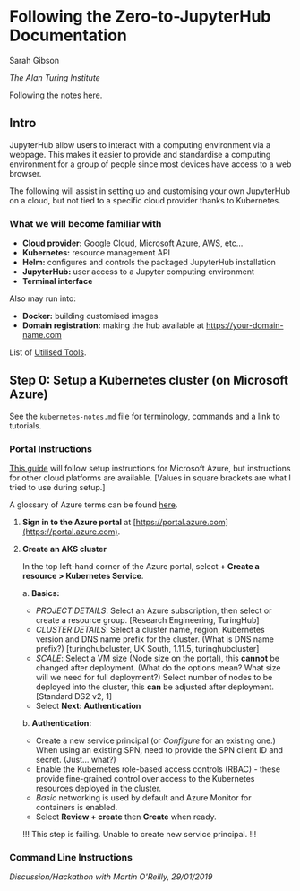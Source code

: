# Following the Zero-to-JupyterHub Documentation

Sarah Gibson

_The Alan Turing Institute_

Following the notes [here](https://zero-to-jupyterhub.readthedocs.io/en/latest/index.html).

## Intro

JupyterHub allow users to interact with a computing environment via a webpage.
This makes it easier to provide and standardise a computing environment for a group of people since most devices have access to a web browser.

The following will assist in setting up and customising your own JupyterHub on a cloud, but not tied to a specific cloud provider thanks to Kubernetes. 

### What we will become familiar with

* **Cloud provider:** Google Cloud, Microsoft Azure, AWS, etc...
* **Kubernetes:** resource management API
* **Helm:** configures and controls the packaged JupyterHub installation
* **JupyterHub:** user access to a Jupyter computing environment
* **Terminal interface**

Also may run into:
* **Docker:** building customised images
* **Domain registration:** making the hub available at https://your-domain-name.com

List of [Utilised Tools](https://zero-to-jupyterhub.readthedocs.io/en/latest/tools.html#tools).

## Step 0: Setup a Kubernetes cluster (on Microsoft Azure)

See the `kubernetes-notes.md` file for terminology, commands and a link to tutorials.

### Portal Instructions

[This guide](https://docs.microsoft.com/en-us/azure/aks/kubernetes-walkthrough-portal) will follow setup instructions for Microsoft Azure, but instructions for other cloud platforms are available.
[Values in square brackets are what I tried to use during setup.]

A glossary of Azure terms can be found [here](https://docs.microsoft.com/en-us/azure/azure-glossary-cloud-terminology).

1. **Sign in to the Azure portal** at [https://portal.azure.com](https://portal.azure.com).

2. **Create an AKS cluster**

   In the top left-hand corner of the Azure portal, select **+ Create a resource > Kubernetes Service**.
   
   a. **Basics:**
   
      * _PROJECT DETAILS_: Select an Azure subscription, then select or create a resource group.
        [Research Engineering, TuringHub]
      * _CLUSTER DETAILS_: Select a cluster name, region, Kubernetes version and DNS name prefix for the cluster. (What is DNS name prefix?)
        [turinghubcluster, UK South, 1.11.5, turinghubcluster]
      * _SCALE_: Select a VM size (Node size on the portal), this **cannot** be changed after deployment. (What do the options mean? What size will we need for full deployment?) Select number of nodes to be deployed into the cluster, this **can** be adjusted after deployment.
        [Standard DS2 v2, 1]
      * Select **Next: Authentication**

   b. **Authentication:**
      * Create a new service principal (or _Configure_ for an existing one.) When using an existing SPN, need to provide the SPN client ID and secret. (Just... what?)
      * Enable the Kubernetes role-based access controls (RBAC) - these provide fine-grained control over access to the Kubernetes resources deployed in the cluster.
      * _Basic_ networking is used by default and Azure Monitor for containers is enabled.
      * Select **Review + create** then **Create** when ready.

   !!! This step is failing. Unable to create new service principal. !!!

### Command Line Instructions

*Discussion/Hackathon with Martin O'Reilly, 29/01/2019*
